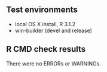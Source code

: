 
## Test environments
* local OS X install, R 3.1.2
* win-builder (devel and release)

## R CMD check results
There were no ERRORs or WARNINGs.
